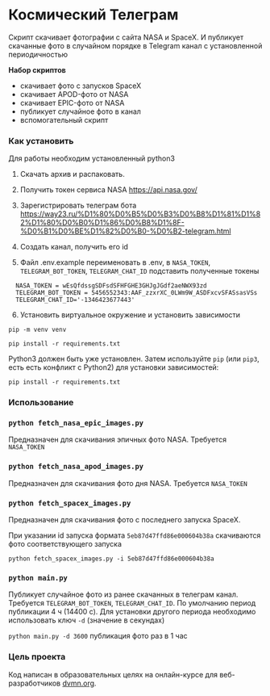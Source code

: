 # Космический Телеграм

Скрипт скачивает фотографии с сайта NASA и SpaceX. И публикует скачанные фото в случайном порядке в 
Telegram канал с установленной периодичностью

**Набор скриптов**

- скачивает фото с запусков SpaceX
- скачивает APOD-фото от NASA
- скачивает EPIC-фото от NASA
- публикует случайное фото в канал
- вспомогательный скрипт

### Как установить

Для работы необходим установленный python3
1. Скачать архив и распаковать.

2. Получить токен сервиса NASA https://api.nasa.gov/
3. Зарегистрировать телеграм бота https://way23.ru/%D1%80%D0%B5%D0%B3%D0%B8%D1%81%D1%82%D1%80%D0%B0%D1%86%D0%B8%D1%8F-%D0%B1%D0%BE%D1%82%D0%B0-%D0%B2-telegram.html
4. Создать канал, получить его id
5. Файл .env.example переименовать в .env, в `NASA_TOKEN`, `TELEGRAM_BOT_TOKEN`, `TELEGRAM_CHAT_ID` 
подставить полученные токены
 ```
   NASA_TOKEN = wEsQfdssgSDFsdSFHFGHE3GHJgJGdf2aeNWX93zd
   TELEGRAM_BOT_TOKEN = 5456552343:AAF_zzxrXC_0LWm9W_ASDFxcvSFASsasVSs
   TELEGRAM_CHAT_ID='-1346423677443'
   ```

6. Установить виртуальное окружение и установить зависимости
```
pip -m venv venv
```
```
pip install -r requirements.txt
```
Python3 должен быть уже установлен. 
Затем используйте `pip` (или `pip3`, есть есть конфликт с Python2) для установки зависимостей:
```
pip install -r requirements.txt
```
### Использование 
### `python fetch_nasa_epic_images.py`
Предназначен для скачивания эпичных фото NASA. Требуется `NASA_TOKEN`

### `python fetch_nasa_apod_images.py`
Предназначен для скачивания фото дня NASA. Требуется `NASA_TOKEN`

### `python fetch_spacex_images.py`
Предназначен для скачивания фото с последнего запуска SpaceX.

При указании id запуска формата `5eb87d47ffd86e000604b38a` скачиваются фото соответствующего запуска

`python fetch_spacex_images.py -i 5eb87d47ffd86e000604b38a`

### `python main.py`
Публикует случайное фото из ранее скачанных в телеграм канал. Требуется `TELEGRAM_BOT_TOKEN`, `TELEGRAM_CHAT_ID`.
По умолчанию период публикации 4 ч (14400 с).
Для установки другого периода необходимо использовать ключ `-d` (значение в секундах)

`python main.py -d 3600` публикация фото раз в 1 час


### Цель проекта ##

Код написан в образовательных целях на онлайн-курсе для веб-разработчиков [dvmn.org](https://dvmn.org/).